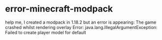 # error-minecraft-modpack
help me, I created a modpack in 1.18.2 but an error is appearing: The game crashed whilst rendering overlay Error: java.lang.IllegalArgumentException: Failed to create player model for default
